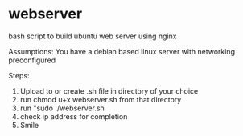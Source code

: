 # webserver
bash script to build ubuntu web server using nginx

Assumptions:
You have a debian based linux server with networking preconfigured

Steps:
1. Upload to or create .sh file in directory of your choice
2. run chmod u+x webserver.sh from that directory
3. run "sudo ./webserver.sh
4. check ip address for completion
5. Smile
